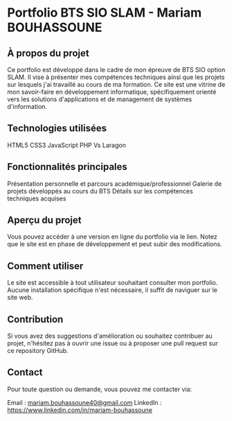 <h1>Portfolio BTS SIO SLAM - Mariam BOUHASSOUNE</h1>
<h2>À propos du projet</h2>
Ce portfolio est développé dans le cadre de mon épreuve de BTS SIO option SLAM. Il vise à présenter mes compétences techniques ainsi que les projets sur lesquels j'ai travaillé au cours de ma formation. Ce site est une vitrine de mon savoir-faire en développement informatique, spécifiquement orienté vers les solutions d'applications et de management de systèmes d'information.

<h2>Technologies utilisées</h2>
HTML5
CSS3
JavaScript
PHP
Vs
Laragon

<h2>Fonctionnalités principales</h2>
Présentation personnelle et parcours académique/professionnel
Galerie de projets développés au cours du BTS
Détails sur les compétences techniques acquises

<h2>Aperçu du projet</h2>
Vous pouvez accéder à une version en ligne du portfolio via le lien. Notez que le site est en phase de développement et peut subir des modifications.

<h2>Comment utiliser</h2>
Le site est accessible à tout utilisateur souhaitant consulter mon portfolio. Aucune installation spécifique n'est nécessaire, il suffit de naviguer sur le site web.

<h2>Contribution</h2>
Si vous avez des suggestions d'amélioration ou souhaitez contribuer au projet, n'hésitez pas à ouvrir une issue ou à proposer une pull request sur ce repository GitHub.

<h2>Contact</h2>
Pour toute question ou demande, vous pouvez me contacter via:

Email : mariam.bouhassoune40@gmail.com
LinkedIn : https://www.linkedin.com/in/mariam-bouhassoune
